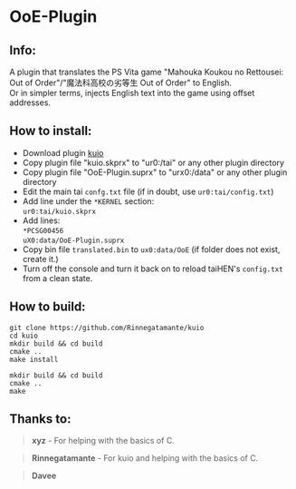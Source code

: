 # OoE-Plugin

## Info:
A plugin that translates the PS Vita game "Mahouka Koukou no Rettousei: Out of Order"/"魔法科高校の劣等生 Out of Order" to English.<br/>
Or in simpler terms, injects English text into the game using offset addresses.

## How to install:
- Download plugin [kuio](https://github.com/Rinnegatamante/kuio)
- Copy plugin file "kuio.skprx" to "ur0:/tai" or any other plugin directory
- Copy plugin file "OoE-Plugin.suprx" to "urx0:/data" or any other plugin directory
- Edit the main tai `confg.txt` file (if in doubt, use `ur0:tai/config.txt`)
- Add line under the `*KERNEL` section:<br/>
`ur0:tai/kuio.skprx`
- Add lines:<br/>
`*PCSG00456`<br/>
`uX0:data/OoE-Plugin.suprx`
- Copy bin file `translated.bin` to `ux0:data/OoE` (if folder does not exist, create it.)
- Turn off the console and turn it back on to reload taiHEN's `config.txt` from a clean state.

## How to build:
```
git clone https://github.com/Rinnegatamante/kuio
cd kuio
mkdir build && cd build
cmake ..
make install

mkdir build && cd build
cmake ..
make
```

## Thanks to:
><b>xyz</b> - For helping with the basics of C.<br/>

><b>Rinnegatamante</b> - For kuio and helping with the basics of C.<br/>

><b>Davee</b><br/>
